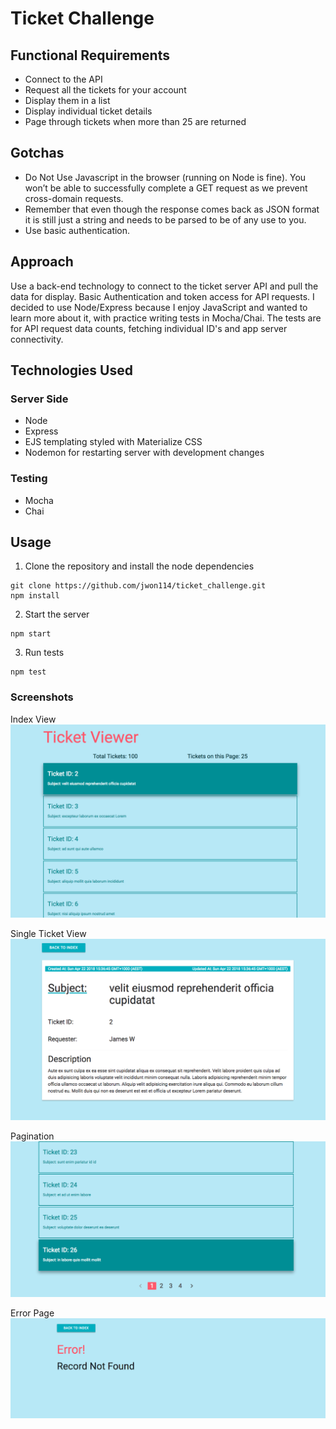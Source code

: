# Ticket Challenge

## Functional Requirements

* Connect to the API
* Request all the tickets for your account
* Display them in a list
* Display individual ticket details
* Page through tickets when more than 25 are returned

## Gotchas

* Do Not Use ​Javascript in the browser (running on Node is fine). You won’t be able to successfully complete a GET request as we prevent cross-domain requests.
* Remember that even though the response comes back as JSON format it is still just a string and needs to be parsed to be of any use to you.
* Use basic authentication.

## Approach

Use a back-end technology to connect to the ticket server API and pull the data for display. Basic Authentication and token access for API requests. I decided to use Node/Express because I enjoy JavaScript and wanted to learn more about it, with practice writing tests in Mocha/Chai. The tests are for API request data counts, fetching individual ID's and app server connectivity.

## Technologies Used

### Server Side
* Node
* Express
* EJS templating styled with Materialize CSS
* Nodemon for restarting server with development changes

### Testing
* Mocha
* Chai

## Usage

1. Clone the repository and install the node dependencies
  ```
  git clone https://github.com/jwon114/ticket_challenge.git
  npm install
  ```

2. Start the server 
  ```
  npm start
  ```

3. Run tests
  ```
  npm test
  ```

### Screenshots

Index View
![alt text](https://github.com/jwon114/ticket_challenge/raw/master/screenshots/index.png "All Tickets Index View")

Single Ticket View
![alt text](https://github.com/jwon114/ticket_challenge/raw/master/screenshots/single_ticket.png "Single Ticket View")

Pagination
![alt text](https://github.com/jwon114/ticket_challenge/raw/master/screenshots/pagination.png "Pagination")

Error Page
![alt text](https://github.com/jwon114/ticket_challenge/raw/master/screenshots/error.png "Page Error View")
